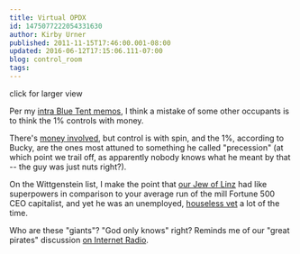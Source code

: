 ```yaml
---
title: Virtual OPDX
id: 1475077222054331630
author: Kirby Urner
published: 2011-11-15T17:46:00.001-08:00
updated: 2016-06-12T17:15:06.111-07:00
blog: control_room
tags: 
---
```


[](https://blogger.googleusercontent.com/img/b/R29vZ2xl/AVvXsEi70pVdwte67bFTE1t21s3gbWpOGyGNXtjwPLhkePxEGtaiiCQyRI01-dzYlRIUg9p-xXDmagbHsaTqWuniipX855opcobHgDxY8NyFPqjWKh8f_AGnsb75CCyX3nbXWecVfnc6/s1600/fnbatopdx.png)click for larger view 

Per my [intra Blue Tent memos](http://groups.yahoo.com/group/synergeo/message/68095), I think a mistake of some other occupants is to think the 1% controls with money.  

There's [money involved](http://grunch.net/archives/27), but control is with spin, and the 1%, according to Bucky, are the ones most attuned to something he called "precession" (at which point we trail off, as apparently nobody knows what he meant by that -- the guy was just nuts right?).

On the Wittgenstein list, I make the point that [our Jew of Linz](http://groups.yahoo.com/group/Wittrs/message/7089) had like superpowers in comparison to your average run of the mill Fortune 500 CEO capitalist, and yet he was an unemployed, [houseless vet](http://groups.yahoo.com/group/Wittrs/message/7087) a lot of the time.  

Who are these "giants"?  "God only knows" right?  Reminds me of our "great pirates" discussion [on Internet Radio](http://worldgame.blogspot.com/2005/02/adventures-in-radio-land-part-2.html).

[](https://blogger.googleusercontent.com/img/b/R29vZ2xl/AVvXsEht7hSovnXwyxQjtvFs0Q5zYCB9umif6a-6B-bXXmlMlLK82nYa9wk7Mf9cZKxzLn0CuEDPlAgHBiIM5J72rKr4PPsxLRq7J44w_1NoZbrEmWa5pKUSYk5wBXSzFwdPOHvh0-Xi/s1600/thematrix.png)